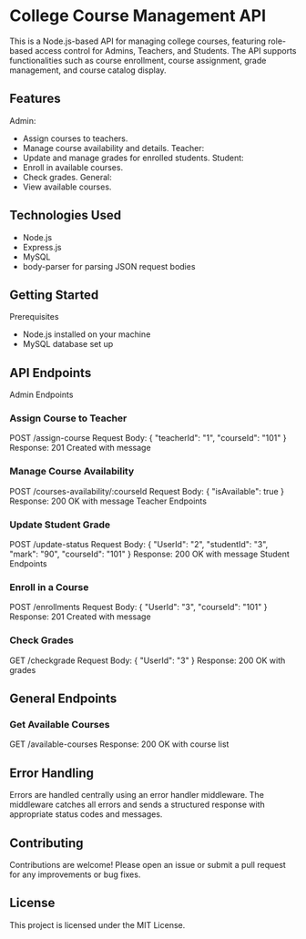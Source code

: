 # College Course Management API

This is a Node.js-based API for managing college courses, featuring role-based access control for Admins, Teachers, and Students. The API supports functionalities such as course enrollment, course assignment, grade management, and course catalog display.

## Features
Admin:
- Assign courses to teachers.
- Manage course availability and details.
Teacher:
- Update and manage grades for enrolled students.
Student:
- Enroll in available courses.
- Check grades.
General:
- View available courses.

## Technologies Used
- Node.js
- Express.js
- MySQL
- body-parser for parsing JSON request bodies

## Getting Started
Prerequisites
- Node.js installed on your machine
- MySQL database set up


## API Endpoints
Admin Endpoints

### Assign Course to Teacher
POST /assign-course
Request Body: { "teacherId": "1", "courseId": "101" }
Response: 201 Created with message

### Manage Course Availability
POST /courses-availability/:courseId
Request Body: { "isAvailable": true }
Response: 200 OK with message
Teacher Endpoints

### Update Student Grade
POST /update-status
Request Body: { "UserId": "2", "studentId": "3", "mark": "90", "courseId": "101" }
Response: 200 OK with message
Student Endpoints

### Enroll in a Course
POST /enrollments
Request Body: { "UserId": "3", "courseId": "101" }
Response: 201 Created with message

### Check Grades
GET /checkgrade
Request Body: { "UserId": "3" }
Response: 200 OK with grades

## General Endpoints
### Get Available Courses
GET /available-courses
Response: 200 OK with course list

## Error Handling
Errors are handled centrally using an error handler middleware. The middleware catches all errors and sends a structured response with appropriate status codes and messages.

## Contributing
Contributions are welcome! Please open an issue or submit a pull request for any improvements or bug fixes.

## License
This project is licensed under the MIT License.
